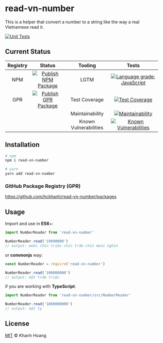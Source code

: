 # read-vn-number

This is a helper that convert a number to a string like the way a real Vietnamese read it.

[![Unit Tests](https://github.com/hckhanh/read-vn-number/workflows/Unit%20Tests/badge.svg)](https://github.com/hckhanh/read-vn-number/actions?query=workflow%3A%22Unit+Tests%22)

## Current Status

| Registry |                                                                                                     Status                                                                                                    |        Tooling        |                                                                                                   Tests                                                                                                  |
|:--------:|:-------------------------------------------------------------------------------------------------------------------------------------------------------------------------------------------------------------:|:---------------------:|:--------------------------------------------------------------------------------------------------------------------------------------------------------------------------------------------------------:|
| NPM      | [![Publish NPM Package](https://github.com/hckhanh/read-vn-number/workflows/Publish%20NPM%20Package/badge.svg)](https://github.com/hckhanh/read-vn-number/actions?query=workflow%3A%22Publish+GPR+Package%22) | LGTM                  | [![Language grade: JavaScript](https://img.shields.io/lgtm/grade/javascript/g/hckhanh/read-vn-number.svg?logo=lgtm&logoWidth=18)](https://lgtm.com/projects/g/hckhanh/read-vn-number/context:javascript) |
| GPR      | [![Publish GPR Package](https://github.com/hckhanh/read-vn-number/workflows/Publish%20GPR%20Package/badge.svg)](https://github.com/hckhanh/read-vn-number/actions?query=workflow%3A%22Publish+NPM+Package%22) | Test Coverage         | [![Test Coverage](https://api.codeclimate.com/v1/badges/c37ac7256141c64434bd/test_coverage)](https://codeclimate.com/github/hckhanh/read-vn-number/test_coverage)                                        |
|          |                                                                                                                                                                                                               | Maintainability       | [![Maintainability](https://api.codeclimate.com/v1/badges/c37ac7256141c64434bd/maintainability)](https://codeclimate.com/github/hckhanh/read-vn-number/maintainability)                                  |
|          |                                                                                                                                                                                                               | Known Vulnerabilities | [![Known Vulnerabilities](https://snyk.io/test/github/hckhanh/read-vn-number/badge.svg?targetFile=package.json)](https://snyk.io/test/github/hckhanh/read-vn-number?targetFile=package.json)             |

## Installation

```bash
# npm
npm i read-vn-number

# yarn
yarn add read-vn-number
```

### GitHub Package Registry (GPR)

https://github.com/hckhanh/read-vn-number/packages

## Usage

Import and use in **ES6**+:

```js
import NumberReader from 'read-vn-number'

NumberReader.read('19990000')
// output: mười chín triệu chín trăm chín mươi nghìn
```

or **commonjs** way:

```js
const NumberReader = require('read-vn-number')

NumberReader.read('100000000')
// output: một trăm triệu
```

if you are working with **TypeScript**:

```typescript
import NumberReader from 'read-vn-number/src/NumberReader'

NumberReader.read('1000000000')
// output: một tỷ
```

## License

[MIT](LICENSE) © Khanh Hoang
